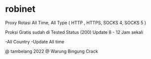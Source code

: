 # robinet
Proxy Rotasi All Time, All Type ( HTTP , HTTPS, SOCKS 4, SOCKS 5 )

Proksi Gratis sudah di Tested Status (200)
Update 8 - 12 Jam sekali

-All Country
-Update All time


@ tambelang 2022
@ Warung Bingung Crack
